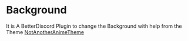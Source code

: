 # Background
It is A BetterDiscord Plugin to change the Background with help from the Theme [NotAnotherAnimeTheme](https://github.com/WhatDaPuck/NotAnotherAnimeTheme)

